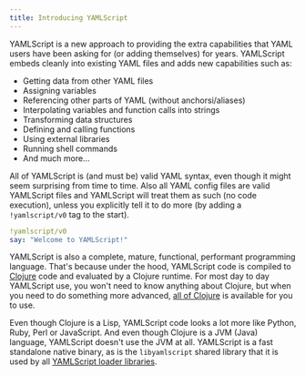 ```yaml
---
title: Introducing YAMLScript
---
```


YAMLScript is a new approach to providing the extra capabilities that YAML users
have been asking for (or adding themselves) for years.
YAMLScript embeds cleanly into existing YAML files and adds new capabilities
such as:

* Getting data from other YAML files
* Assigning variables
* Referencing other parts of YAML (without anchorsi/aliases)
* Interpolating variables and function calls into strings
* Transforming data structures
* Defining and calling functions
* Using external libraries
* Running shell commands
* And much more...

All of YAMLScript is (and must be) valid YAML syntax, even though it might seem
surprising from time to time.
Also all YAML config files are valid YAMLScript files and YAMLScript will treat
them as such (no code execution), unless you explicitly tell it to do more
(by adding a `!yamlscript/v0` tag to the start).

```yaml
!yamlscript/v0
say: "Welcome to YAMLScript!"
```

YAMLScript is also a complete, mature, functional, performant programming
language.
That's because under the hood, YAMLScript code is compiled to [Clojure](
https://clojure.org/) code and evaluated by a Clojure runtime.
For most day to day YAMLScript use, you won't need to know anything about
Clojure, but when you need to do something more advanced, [all of Clojure](
https://clojuredocs.org/) is available for you to use.

Even though Clojure is a Lisp, YAMLScript code looks a lot more like Python,
Ruby, Perl or JavaScript.
And even though Clojure is a JVM (Java) language, YAMLScript doesn't use the JVM
at all.
YAMLScript is a fast standalone native binary, as is the `libyamlscript` shared
library that it is used by all [YAMLScript loader libraries](loaders).
